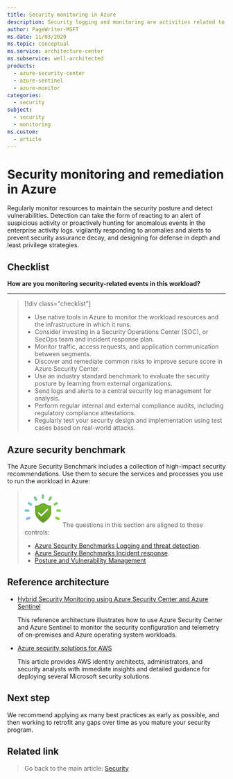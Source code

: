 ```yaml
---
title: Security monitoring in Azure
description: Security logging and monitoring are activities related to enabling, acquiring, and storing audit logs for Azure services.
author: PageWriter-MSFT
ms.date: 11/03/2020
ms.topic: conceptual
ms.service: architecture-center
ms.subservice: well-architected
products:
  - azure-security-center
  - azure-sentinel
  - azure-monitor
categories:
  - security
subject:
  - security
  - monitoring
ms.custom:
  - article
---
```

 
# Security monitoring and remediation in Azure

Regularly monitor resources to maintain the security posture and detect vulnerabilities. Detection can take the form of reacting to an alert of suspicious activity or proactively hunting for anomalous events in the enterprise activity logs. vigilantly responding to anomalies and alerts to prevent security assurance decay, and designing for defense in depth and least privilege strategies.

## Checklist
**How are you monitoring security-related events in this workload?**
***

> [!div class="checklist"]
> - Use native tools in Azure to monitor the workload resources and the infrastructure in which it runs.
> - Consider investing in a Security Operations Center (SOC), or SecOps team and incident response plan.
> - Monitor traffic, access requests, and application communication between segments.
> - Discover and remediate common risks to improve secure score in Azure Security Center.
> - Use an industry standard benchmark to evaluate the security posture by learning from external organizations.
> - Send logs and alerts to a central security log management for analysis.
> - Perform regular internal and external compliance audits, including regulatory compliance attestations.
> - Regularly test your security design and implementation using test cases based on real-world attacks.

## Azure security benchmark
The Azure Security Benchmark includes a collection of high-impact security recommendations. Use them to secure the services and processes you use to run the workload in Azure:

> ![Security Benchmark](../../_images/benchmark-security.svg) The questions in this section are aligned to these controls:
> - [Azure Security Benchmarks Logging and threat detection](/azure/security/benchmarks/security-controls-v2-logging-threat-detection).
> - [Azure Security Benchmarks Incident response](/azure/security/benchmarks/security-controls-v2-incident-response).
> - [Posture and Vulnerability Management](/azure/security/benchmarks/security-controls-v2-posture-vulnerability-management)

## Reference architecture

- [Hybrid Security Monitoring using Azure Security Center and Azure Sentinel](../../hybrid/hybrid-security-monitoring.yml)

  This reference architecture illustrates how to use Azure Security Center and Azure Sentinel to monitor the security configuration and telemetry of on-premises and Azure operating system workloads.

- [Azure security solutions for AWS](../../reference-architectures/aws/aws-azure-security-solutions.yml)

  This article provides AWS identity architects, administrators, and security analysts with immediate insights and detailed guidance for deploying several Microsoft security solutions.

## Next step
We recommend applying as many best practices as early as possible, and then working to retrofit any gaps over time as you mature your security program. 

## Related link
> Go back to the main article: [Security](overview.md)
